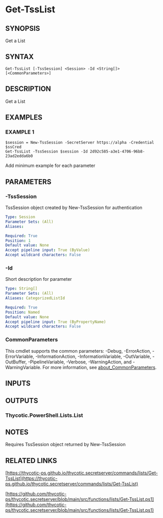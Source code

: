 # Get-TssList

## SYNOPSIS
Get a List

## SYNTAX

```
Get-TssList [-TssSession] <Session> -Id <String[]> [<CommonParameters>]
```

## DESCRIPTION
Get a List

## EXAMPLES

### EXAMPLE 1
```
$session = New-TssSession -SecretServer https://alpha -Credential $ssCred
Get-TssList -TssSession $session -Id 2d92c585-a3e1-4706-96b8-23ad2edda6b0
```

Add minimum example for each parameter

## PARAMETERS

### -TssSession
TssSession object created by New-TssSession for authentication

```yaml
Type: Session
Parameter Sets: (All)
Aliases:

Required: True
Position: 1
Default value: None
Accept pipeline input: True (ByValue)
Accept wildcard characters: False
```

### -Id
Short description for parameter

```yaml
Type: String[]
Parameter Sets: (All)
Aliases: CategorizedListId

Required: True
Position: Named
Default value: None
Accept pipeline input: True (ByPropertyName)
Accept wildcard characters: False
```

### CommonParameters
This cmdlet supports the common parameters: -Debug, -ErrorAction, -ErrorVariable, -InformationAction, -InformationVariable, -OutVariable, -OutBuffer, -PipelineVariable, -Verbose, -WarningAction, and -WarningVariable. For more information, see [about_CommonParameters](http://go.microsoft.com/fwlink/?LinkID=113216).

## INPUTS

## OUTPUTS

### Thycotic.PowerShell.Lists.List
## NOTES
Requires TssSession object returned by New-TssSession

## RELATED LINKS

[https://thycotic-ps.github.io/thycotic.secretserver/commands/lists/Get-TssList](https://thycotic-ps.github.io/thycotic.secretserver/commands/lists/Get-TssList)

[https://github.com/thycotic-ps/thycotic.secretserver/blob/main/src/functions/lists/Get-TssList.ps1](https://github.com/thycotic-ps/thycotic.secretserver/blob/main/src/functions/lists/Get-TssList.ps1)

